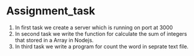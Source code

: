 # Assignment_task
1. In first task we create a server which is running on port at 3000
2. In second task we write the function for calculate the sum of integers that stored in a Array in Nodejs.
3. In third task we write a program for count the word in seprate text file.
